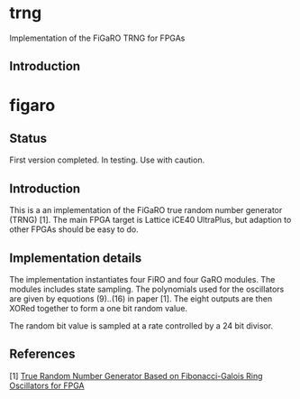 # trng
Implementation of the FiGaRO TRNG for FPGAs

## Introduction
# figaro


## Status
First version completed. In testing. Use with caution.


## Introduction
This is a an implementation of the FiGaRO true random
number generator (TRNG) [1]. The main FPGA target is Lattice iCE40
UltraPlus, but adaption to other FPGAs should be easy to do.


## Implementation details
The implementation instantiates four FiRO and four GaRO modules. The
modules includes state sampling. The polynomials used for the
oscillators are given by equotions (9)..(16) in paper [1]. The eight
outputs are then XORed together to form a one bit random value.

The random bit value is sampled at a rate controlled by a 24 bit
divisor.

## References
[1] [True Random Number Generator Based on Fibonacci-Galois
Ring Oscillators for FPGA](https://www.mdpi.com/2076-3417/11/8/3330/pdf)
